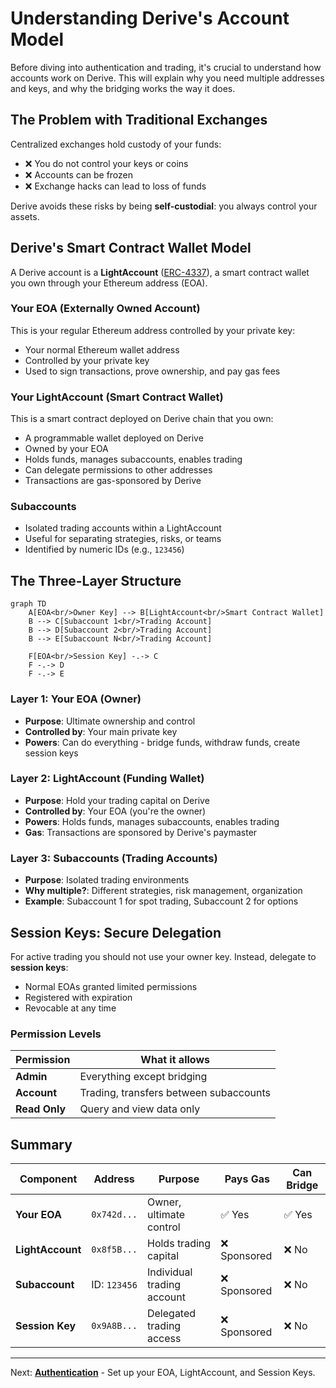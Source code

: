 # Understanding Derive's Account Model

Before diving into authentication and trading, it's crucial to understand how accounts work on Derive. This will explain why you need multiple addresses and keys, and why the bridging works the way it does.

## The Problem with Traditional Exchanges

Centralized exchanges hold custody of your funds:

- ❌ You do not control your keys or coins
- ❌ Accounts can be frozen
- ❌ Exchange hacks can lead to loss of funds

Derive avoids these risks by being **self-custodial**: you always control your assets.

## Derive's Smart Contract Wallet Model

A Derive account is a **LightAccount** ([ERC-4337](https://docs.erc4337.io/)), a smart contract wallet you own through your Ethereum address (EOA).

### Your EOA (Externally Owned Account)

This is your regular Ethereum address controlled by your private key:

- Your normal Ethereum wallet address
- Controlled by your private key
- Used to sign transactions, prove ownership, and pay gas fees

### Your LightAccount (Smart Contract Wallet)

This is a smart contract deployed on Derive chain that you own:

- A programmable wallet deployed on Derive
- Owned by your EOA
- Holds funds, manages subaccounts, enables trading
- Can delegate permissions to other addresses
- Transactions are gas-sponsored by Derive

### Subaccounts

- Isolated trading accounts within a LightAccount
- Useful for separating strategies, risks, or teams
- Identified by numeric IDs (e.g., `123456`)

## The Three-Layer Structure

```mermaid
graph TD
    A[EOA<br/>Owner Key] --> B[LightAccount<br/>Smart Contract Wallet]
    B --> C[Subaccount 1<br/>Trading Account]
    B --> D[Subaccount 2<br/>Trading Account]
    B --> E[Subaccount N<br/>Trading Account]

    F[EOA<br/>Session Key] -.-> C
    F -.-> D
    F -.-> E
```

### Layer 1: Your EOA (Owner)

- **Purpose**: Ultimate ownership and control
- **Controlled by**: Your main private key
- **Powers**: Can do everything - bridge funds, withdraw funds, create session keys

### Layer 2: LightAccount (Funding Wallet)

- **Purpose**: Hold your trading capital on Derive
- **Controlled by**: Your EOA (you're the owner)
- **Powers**: Holds funds, manages subaccounts, enables trading
- **Gas**: Transactions are sponsored by Derive's paymaster

### Layer 3: Subaccounts (Trading Accounts)

- **Purpose**: Isolated trading environments
- **Why multiple?**: Different strategies, risk management, organization
- **Example**: Subaccount 1 for spot trading, Subaccount 2 for options

## Session Keys: Secure Delegation

For active trading you should not use your owner key. Instead, delegate to **session keys**:

- Normal EOAs granted limited permissions
- Registered with expiration
- Revocable at any time

### Permission Levels

| Permission    | What it allows                         |
| ------------- | -------------------------------------- |
| **Admin**     | Everything except bridging             |
| **Account**   | Trading, transfers between subaccounts |
| **Read Only** | Query and view data only               |

## Summary

| Component        | Address      | Purpose                    | Pays Gas     | Can Bridge |
| ---------------- | ------------ | -------------------------- | ------------ | ---------- |
| **Your EOA**     | `0x742d...`  | Owner, ultimate control    | ✅ Yes       | ✅ Yes     |
| **LightAccount** | `0x8f5B...`  | Holds trading capital      | ❌ Sponsored | ❌ No      |
| **Subaccount**   | ID: `123456` | Individual trading account | ❌ Sponsored | ❌ No      |
| **Session Key**  | `0x9A8B...`  | Delegated trading access   | ❌ Sponsored | ❌ No      |

---

Next: **[Authentication](authentication.md)** - Set up your EOA, LightAccount, and Session Keys.
